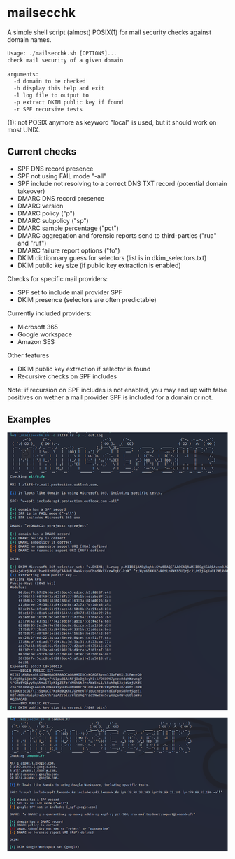 # mailsecchk

A simple shell script (almost) POSIX(1) for mail security checks against domain names.

```
Usage: ./mailsecchk.sh [OPTIONS]...
check mail security of a given domain

arguments:
  -d domain to be checked
  -h display this help and exit
  -l log file to output to
  -p extract DKIM public key if found
  -r SPF recursive tests
```

(1): not POSIX anymore as keyword "local" is used, but it should work on most UNIX.

## Current checks

* SPF DNS record presence
* SPF not using FAIL mode "-all"
* SPF include not resolving to a correct DNS TXT record (potential domain takeover)
* DMARC DNS record presence
* DMARC version
* DMARC policy ("p")
* DMARC subpolicy ("sp")
* DMARC sample percentage ("pct")
* DMARC aggregation and forensic reports send to third-parties ("rua" and "ruf")
* DMARC failure report options ("fo")
* DKIM dictionnary guess for selectors (list is in dkim_selectors.txt)
* DKIM public key size (if public key extraction is enabled)

Checks for specific mail providers:

* SPF set to include mail provider SPF
* DKIM presence (selectors are often predictable)

Currently included providers:

* Microsoft 365
* Google workspace
* Amazon SES

Other features

* DKIM public key extraction if selector is found
* Recursive checks on SPF includes

Note: if recursion on SPF includes is not enabled, you may end up with false positives on wether a mail provider SPF is included for a domain or not.

## Examples

![example 1](img/altf8.png "Example 1")

![example 2](img/lemonde.png "Example 2")
